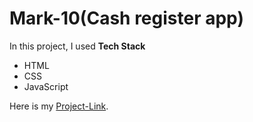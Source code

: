 # Mark-10(Cash register app)
In this project, I used **Tech Stack** 
* HTML
* CSS
* JavaScript

Here is my [Project-Link](https://cash-register-app-bc.netlify.app/).

